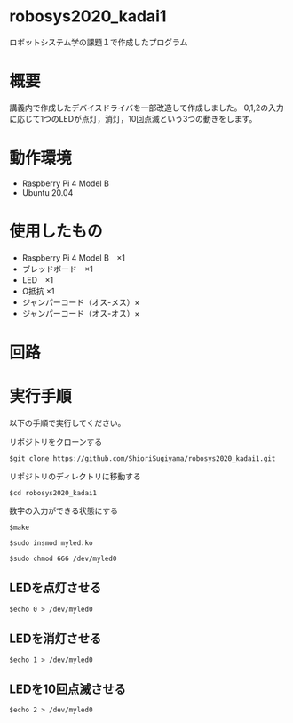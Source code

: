 # robosys2020_kadai1
ロボットシステム学の課題１で作成したプログラム

# 概要
講義内で作成したデバイスドライバを一部改造して作成しました。 
0,1,2の入力に応じて1つのLEDが点灯，消灯，10回点滅という3つの動きをします。 

# 動作環境
- Raspberry Pi 4 Model B 
- Ubuntu 20.04 

# 使用したもの
- Raspberry Pi 4 Model B　×1 
- ブレッドボード　×1 
- LED　×1 
- Ω抵抗 ×1 
- ジャンパーコード（オス-メス）× 
- ジャンパーコード（オス-オス）× 

# 回路

# 実行手順
以下の手順で実行してください。 

 リポジトリをクローンする  
 
`$git clone https://github.com/ShioriSugiyama/robosys2020_kadai1.git`  
 
 リポジトリのディレクトリに移動する 
 
`$cd robosys2020_kadai1` 
 
 数字の入力ができる状態にする 

`$make` 

`$sudo insmod myled.ko` 

`$sudo chmod 666 /dev/myled0` 

## LEDを点灯させる
`$echo 0 > /dev/myled0` 

## LEDを消灯させる
`$echo 1 > /dev/myled0` 

## LEDを10回点滅させる
`$echo 2 > /dev/myled0` 

